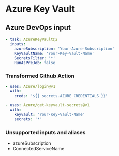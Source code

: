 # Azure Key Vault

## Azure DevOps input

```yaml
- task: AzureKeyVault@2
  inputs:
    azureSubscription: 'Your-Azure-Subscription'
    KeyVaultName: 'Your-Key-Vault-Name'
    SecretsFilter: '*'
    RunAsPreJob: false
```

### Transformed Github Action

```yaml
- uses: Azure/login@v1
  with:
    creds: '${{ secrets.AZURE_CREDENTIALS }}'

- uses: Azure/get-keyvault-secrets@v1
  with:
    keyvault: 'Your-Key-Vault-Name'
    secrets: '*'
```

### Unsupported inputs and aliases

- azureSubscription
- ConnectedServiceName
